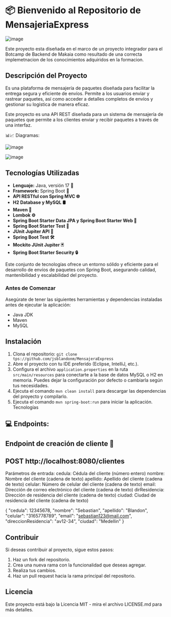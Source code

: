 # 📦  Bienvenido al Repositorio de MensajeriaExpress

![image](https://github.com/jsblandonm/MensajeraExpress/assets/116750999/02c48f02-335a-4fcc-ac2c-1b52f5482495)


Este proyecto esta diseñada en el marco de un proyecto integrador para el Botcamp de Backend de Makaia como resultado de una correcta implemetnacion de los conocimientos  adquiridos en la formacion.

## Descripción del Proyecto
Es una plataforma de mensajería de paquetes diseñada para facilitar la entrega segura y eficiente de envíos. Permite a los usuarios enviar y rastrear paquetes, así como acceder a detalles completos de envíos y gestionar su logística de manera eficaz.

Este proyecto es una API REST diseñada para un sistema de mensajería de paquetes que permite a los clientes enviar y recibir paquetes a través de una interfaz.

📊📈 Diagramas:

![image](https://github.com/jsblandonm/MensajeraExpress/assets/94935847/cc88201b-b721-4ad5-9ca4-6fdd06374b46)

![image](https://github.com/jsblandonm/MensajeraExpress/assets/94935847/e02f4874-f3fc-4dba-9c06-f1fdf2f68330)



## Tecnologías Utilizadas

- **Lenguaje:** Java, versión 17 🚀
- **Framework:** Spring Boot 🌱
- **API RESTful con Spring MVC 🌐**
- **H2 Database y MySQL 🛢️**
- **Maven 🧰**
- **Lombok ⚙️**
- **Spring Boot Starter Data JPA y Spring Boot Starter Web 🔄**
- **Spring Boot Starter Test 🧪**
- **JUnit Jupiter API 🧾**
- **Spring Boot Test 🛠️**
- **Mockito JUnit Jupiter 🃏**
- **Spring Boot Starter Security 🔒**
  
Este conjunto de tecnologías ofrece un entorno sólido y eficiente para el desarrollo de envíos de paquetes con Spring Boot, asegurando calidad, mantenibilidad y escalabilidad del proyecto.

### Antes de Comenzar

Asegúrate de tener las siguientes herramientas y dependencias instaladas antes de ejecutar la aplicación:

- Java JDK
- Maven
- MySQL

  
## Instalación

1. Clona el repositorio: `git clone tps://github.com/jsblandonm/MensajeraExpress`
2. Abre el proyecto con tu IDE preferido (Eclipse, IntelliJ, etc.).
3. Configura el archivo `application.properties` en la ruta `src/main/resources` para conectarte a la base de datos MySQL o H2 en memoria. Puedes dejar la configuración por defecto o cambiarla según tus necesidades.
4. Ejecuta el comando `mvn clean install` para descargar las dependencias del proyecto y compilarlo.
5. Ejecuta el comando `mvn spring-boot:run` para iniciar la aplicación.
Tecnologías

## 💻 Endpoints:

## Endpoint de creación de cliente 🙋

## POST  http://localhost:8080/clientes

Parámetros de entrada:
cedula: Cédula del cliente (número entero)
nombre: Nombre del cliente (cadena de texto)
apellido: Apellido del cliente (cadena de texto)
celular: Número de celular del cliente (cadena de texto)
email: Dirección de correo electrónico del cliente (cadena de texto)
dirResidencia: Dirección de residencia del cliente (cadena de texto)
ciudad: Ciudad de residencia del cliente (cadena de texto)

{
  "cedula": 12345678,
  "nombre": "Sebastian",
  "apellido": "Blandon",
  "celular": "3165778789",
  "email": "sebastian123@mail.com",
  "direccionResidencia": "av12-34",
  "ciudad": "Medellin"
}


## Contribuir

Si deseas contribuir al proyecto, sigue estos pasos:

1. Haz un fork del repositorio.
2. Crea una nueva rama con la funcionalidad que deseas agregar.
3. Realiza tus cambios.
4. Haz un pull request hacia la rama principal del repositorio.

## Licencia
Este proyecto está bajo la Licencia MIT - mira el archivo LICENSE.md para más detalles.

